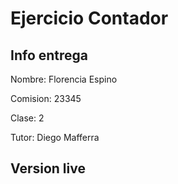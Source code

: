 # Ejercicio Contador

## Info entrega

Nombre: Florencia Espino

Comision: 23345

Clase: 2

Tutor: Diego Mafferra


## Version live


